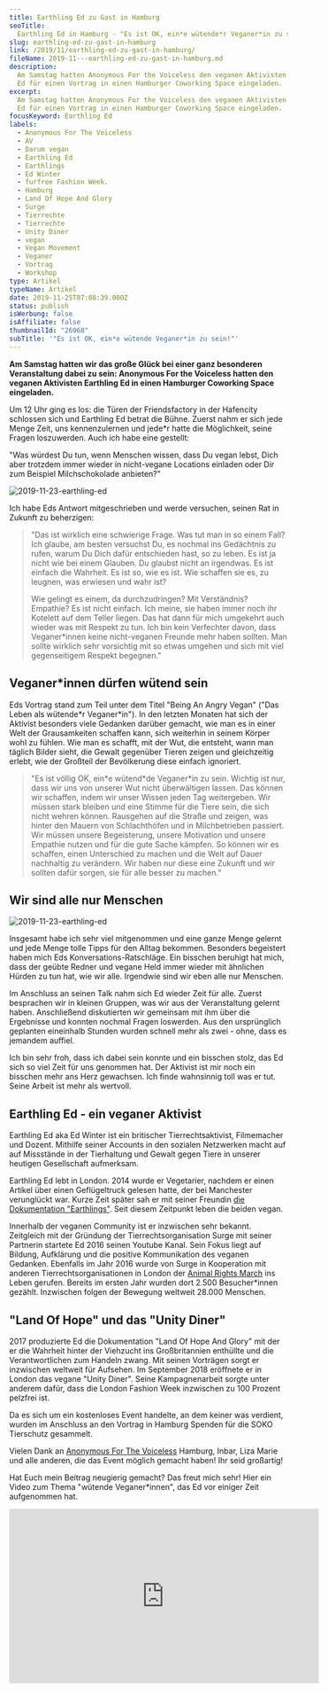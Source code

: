 ```yaml
---
title: Earthling Ed zu Gast in Hamburg
seoTitle:
  Earthling Ed in Hamburg - "Es ist OK, ein*e wütende*r Veganer*in zu sein"
slug: earthling-ed-zu-gast-in-hamburg
link: /2019/11/earthling-ed-zu-gast-in-hamburg/
fileName: 2019-11---earthling-ed-zu-gast-in-hamburg.md
description:
  Am Samstag hatten Anonymous For the Voiceless den veganen Aktivisten Earthling
  Ed für einen Vortrag in einen Hamburger Coworking Space eingeladen.
excerpt:
  Am Samstag hatten Anonymous For the Voiceless den veganen Aktivisten Earthling
  Ed für einen Vortrag in einen Hamburger Coworking Space eingeladen.
focusKeyword: Earthling Ed
labels:
  - Anonymous For The Voiceless
  - AV
  - Darum vegan
  - Earthling Ed
  - Earthlings
  - Ed Winter
  - furfree Fashion Week.
  - Hamburg
  - Land Of Hope And Glory
  - Surge
  - Tierrechte
  - Tierrechte
  - Unity Diner
  - vegan
  - Vegan Movement
  - Veganer
  - Vortrag
  - Workshop
type: Artikel
typeName: Artikel
date: 2019-11-25T07:08:39.000Z
status: publish
isWerbung: false
isAffiliate: false
thumbnailId: "26968"
subTitle: '"Es ist OK, ein*e wütende Veganer*in zu sein!"'
---
```


<strong>Am Samstag hatten wir das große Glück bei einer ganz besonderen
Veranstaltung dabei zu sein: Anonymous For the Voiceless hatten den veganen
Aktivisten Earthling Ed in einen Hamburger Coworking Space eingeladen.</strong>

Um 12 Uhr ging es los: die Türen der Friendsfactory in der Hafencity schlossen
sich und Earthling Ed betrat die Bühne. Zuerst nahm er sich jede Menge Zeit, uns
kennenzulernen und jede\*r hatte die Möglichkeit, seine Fragen loszuwerden. Auch
ich habe eine gestellt:

"Was würdest Du tun, wenn Menschen wissen, dass Du vegan lebst, Dich aber
trotzdem immer wieder in nicht-vegane Locations einladen oder Dir zum Beispiel
Milchschokolade anbieten?"

![2019-11-23-earthling-ed](http://cardamonchai.com/wp-content/uploads/2019/11/2019-11-23-earthling-ed-1-400x300.jpg)

Ich habe Eds Antwort mitgeschrieben und werde versuchen, seinen Rat in Zukunft
zu beherzigen:

<blockquote>"Das ist wirklich eine schwierige Frage. Was tut man in so einem Fall? Ich glaube, am besten versuchst Du, es nochmal ins Gedächtnis zu rufen, warum Du Dich dafür entschieden hast, so zu leben. Es ist ja nicht wie bei einem Glauben. Du glaubst nicht an irgendwas. Es ist einfach die Wahrheit. Es ist so, wie es ist. Wie schaffen sie es, zu leugnen, was erwiesen und wahr ist?

Wie gelingt es einem, da durchzudringen? Mit Verständnis? Empathie? Es ist nicht
einfach. Ich meine, sie haben immer noch ihr Kotelett auf dem Teller liegen. Das
hat dann für mich umgekehrt auch wieder was mit Respekt zu tun. Ich bin kein
Verfechter davon, dass Veganer\*innen keine nicht-veganen Freunde mehr haben
sollten. Man sollte wirklich sehr vorsichtig mit so etwas umgehen und sich mit
viel gegenseitigem Respekt begegnen."</blockquote>

## Veganer\*innen dürfen wütend sein

Eds Vortrag stand zum Teil unter dem Titel "Being An Angry Vegan" ("Das Leben
als wütende\*r Veganer\*in"). In den letzten Monaten hat sich der Aktivist
besonders viele Gedanken darüber gemacht, wie man es in einer Welt der
Grausamkeiten schaffen kann, sich weiterhin in seinem Körper wohl zu fühlen. Wie
man es schafft, mit der Wut, die entsteht, wann man täglich Bilder sieht, die
Gewalt gegenüber Tieren zeigen und gleichzeitig erlebt, wie der Großteil der
Bevölkerung diese einfach ignoriert.

<blockquote>"Es ist völlig OK, ein*e wütend*de Veganer*in zu sein. Wichtig ist nur, dass wir uns von unserer Wut nicht überwältigen lassen. Das können wir schaffen, indem wir unser Wissen jeden Tag weitergeben. Wir müssen stark bleiben und eine Stimme für die Tiere sein, die sich nicht wehren können. Rausgehen auf die Straße und zeigen, was hinter den Mauern von Schlachthöfen und in Milchbetrieben passiert. Wir müssen unsere Begeisterung, unsere Motivation und unsere Empathie nutzen und für die gute Sache kämpfen. So können wir es schaffen, einen Unterschied zu machen und die Welt auf Dauer nachhaltig zu verändern. Wir haben nur diese eine Zukunft und wir sollten dafür sorgen, sie für alle besser zu machen."</blockquote>

## Wir sind alle nur Menschen

![2019-11-23-earthling-ed](http://cardamonchai.com/wp-content/uploads/2019/11/2019-11-23-earthling-ed-2-400x300.jpg)

Insgesamt habe ich sehr viel mitgenommen und eine ganze Menge gelernt und jede
Menge tolle Tipps für den Alltag bekommen. Besonders begeistert haben mich Eds
Konversations-Ratschläge. Ein bisschen beruhigt hat mich, dass der geübte Redner
und vegane Held immer wieder mit ähnlichen Hürden zu tun hat, wie wir alle.
Irgendwie sind wir eben alle nur Menschen.

Im Anschluss an seinen Talk nahm sich Ed wieder Zeit für alle. Zuerst besprachen
wir in kleinen Gruppen, was wir aus der Veranstaltung gelernt haben.
Anschließend diskutierten wir gemeinsam mit ihm über die Ergebnisse und konnten
nochmal Fragen loswerden. Aus den ursprünglich geplanten eineinhalb Stunden
wurden schnell mehr als zwei - ohne, dass es jemandem auffiel.

Ich bin sehr froh, dass ich dabei sein konnte und ein bisschen stolz, das Ed
sich so viel Zeit für uns genommen hat. Der Aktivist ist mir noch ein bisschen
mehr ans Herz gewachsen. Ich finde wahnsinnig toll was er tut. Seine Arbeit ist
mehr als wertvoll.

## Earthling Ed - ein veganer Aktivist

Earthling Ed aka Ed Winter ist ein britischer Tierrechtsaktivist, Filmemacher
und Dozent. Mithilfe seiner Accounts in den sozialen Netzwerken macht auf auf
Missstände in der Tierhaltung und Gewalt gegen Tiere in unserer heutigen
Gesellschaft aufmerksam.

Earthling Ed lebt in London. 2014 wurde er Vegetarier, nachdem er einen Artikel
über einen Geflügeltruck gelesen hatte, der bei Manchester verunglückt war.
Kurze Zeit später sah er mit seiner Freundin
[die Dokumentation "Earthlings"](http://www.earthlings.de/). Seit diesem
Zeitpunkt leben die beiden vegan.

Innerhalb der veganen Community ist er inzwischen sehr bekannt. Zeitgleich mit
der Gründung der Tierrechtsorganisation Surge mit seiner Partnerin startete Ed
2016 seinen Youtube Kanal. Sein Fokus liegt auf Bildung, Aufklärung und die
positive Kommunikation des veganen Gedanken. Ebenfalls im Jahr 2016 wurde von
Surge in Kooperation mit anderen Tierrechtsorganisationen in London der
[Animal Rights March](/2019/08/animal-rights-march-2019/) ins Leben gerufen.
Bereits im ersten Jahr wurden dort 2.500 Besucher\*innen gezählt. Inzwischen
folgen der Bewegung weltweit 28.000 Menschen.

## "Land Of Hope" und das "Unity Diner"

2017 produzierte Ed die Dokumentation "Land Of Hope And Glory" mit der er die
Wahrheit hinter der Viehzucht ins Großbritannien enthüllte und die
Verantwortlichen zum Handeln zwang. Mit seinen Vorträgen sorgt er inzwischen
weltweit für Aufsehen. Im September 2018 eröffnete er in London das vegane
"Unity Diner". Seine Kampagnenarbeit sorgte unter anderem dafür, dass die London
Fashion Week inzwischen zu 100 Prozent pelzfrei ist.

Da es sich um ein kostenloses Event handelte, an dem keiner was verdient, wurden
im Anschluss an den Vortrag in Hamburg Spenden für die SOKO Tierschutz
gesammelt.

Vielen Dank an [Anonymous For The Voiceless](https://earthlinged.org/) Hamburg,
Inbar, Liza Marie und alle anderen, die das Event möglich gemacht haben! Ihr
seid großartig!

Hat Euch mein Beitrag neugierig gemacht? Das freut mich sehr! Hier ein Video zum
Thema "wütende Veganer\*innen", das Ed vor einiger Zeit aufgenommen hat.

<iframe src="https://www.youtube.com/embed/OMIsFajOCYk" width="560" height="315" frameborder="0" allowfullscreen="allowfullscreen"></iframe>
